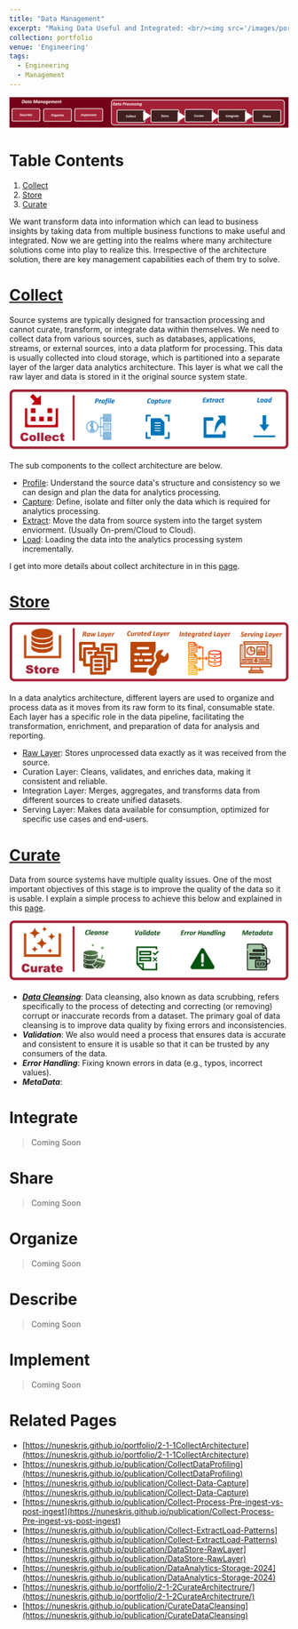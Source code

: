 ```yaml
---
title: "Data Management"
excerpt: "Making Data Useful and Integrated: <br/><img src='/images/portfolio/DataManagement.png'>"
collection: portfolio
venue: 'Engineering'
tags:
  - Engineering
  - Management
---
```


<img width="1000" alt="image" src="/images/portfolio/DataManagement.png">

# Table Contents
1. [Collect](#Collect)
2. [Store](#Store)
3. [Curate](#Curate)

We want transform data into information which can lead to business insights by taking data from multiple business functions to make useful and integrated. 
Now we are getting into the realms where many architecture solutions come into play to realize this. Irrespective of the architecture solution, there are key management capabilities each of them try to solve.


<a name="Collect"></a>

# [Collect](https://nuneskris.github.io/portfolio/2-1-1CollectArchitecture/)
Source systems are typically designed for transaction processing and cannot curate, transform, or integrate data within themselves. We need to collect data from various sources, such as databases, applications, streams, or external sources, into a data platform for processing. This data is usually collected into cloud storage, which is partitioned into a separate layer of the larger data analytics architecture. This layer is what we call the raw layer and data is stored in it the original source system state.

<img src='/images/portfolio/CollectArchitecture.png'>

The sub components to the collect architecture are below.

* [Profile](https://nuneskris.github.io/publication/CollectDataProfiling): Understand the source data's structure and consistency so we can design and plan the data for analytics processing.
* [Capture](https://nuneskris.github.io/publication/Collect-Data-Capture): Define, isolate and filter only the data which is required for analytics processing.
* [Extract](https://nuneskris.github.io/publication/Collect-Process-Pre-ingest-vs-post-ingest): Move the data from source system into the target system enviorment. (Usually On-prem/Cloud to Cloud).
* [Load](https://nuneskris.github.io/publication/Collect-ExtractLoad-Patterns): Loading the data into the analytics processing system incrementally.

I get into more details about collect architecture in in this [page](https://nuneskris.github.io/portfolio/2-1-1CollectArchitecture/).

<a name="Store"></a>

# [Store](https://nuneskris.github.io/portfolio/2-1-3StoreArchitecture/)

<img src='/images/portfolio/StoreArchitecture.png'>

In a data analytics architecture, different layers are used to organize and process data as it moves from its raw form to its final, consumable state. Each layer has a specific role in the data pipeline, facilitating the transformation, enrichment, and preparation of data for analysis and reporting. 

* [Raw Layer](https://nuneskris.github.io/publication/DataStore-RawLayer): Stores unprocessed data exactly as it was received from the source.
* Curation Layer: Cleans, validates, and enriches data, making it consistent and reliable.
* Integration Layer: Merges, aggregates, and transforms data from different sources to create unified datasets.
* Serving Layer: Makes data available for consumption, optimized for specific use cases and end-users.

<a name="Curate"></a>

# [Curate](https://nuneskris.github.io/portfolio/2-1-2CurateArchitectrure/)

Data from source systems have multiple quality issues. One of the most important objectives of this stage is to improve the quality of the data so it is usable. I explain a simple process to achieve this below and explained in this [page](https://nuneskris.github.io/portfolio/2-1-2CurateArchitectrure/).

<img src='/images/portfolio/CurateProcess.png'>

* ***[Data Cleansing](https://nuneskris.github.io/publication/CurateDataCleansing)***: Data cleansing, also known as data scrubbing, refers specifically to the process of detecting and correcting (or removing) corrupt or inaccurate records from a dataset. The primary goal of data cleansing is to improve data quality by fixing errors and inconsistencies.
* ***Validation***: We also would need a process that ensures data is accurate and consistent to ensure it is usable so that it can be trusted by any consumers of the data.
* ***Error Handling***: Fixing known errors in data (e.g., typos, incorrect values).
* ***MetaData***:


# Integrate

> Coming Soon

# Share

> Coming Soon

# Organize

> Coming Soon

# Describe

> Coming Soon

# Implement

> Coming Soon

# Related Pages
* [https://nuneskris.github.io/portfolio/2-1-1CollectArchitecture](https://nuneskris.github.io/portfolio/2-1-1CollectArchitecture)
* [https://nuneskris.github.io/publication/CollectDataProfiling](https://nuneskris.github.io/publication/CollectDataProfiling)
* [https://nuneskris.github.io/publication/Collect-Data-Capture](https://nuneskris.github.io/publication/Collect-Data-Capture)
* [https://nuneskris.github.io/publication/Collect-Process-Pre-ingest-vs-post-ingest](https://nuneskris.github.io/publication/Collect-Process-Pre-ingest-vs-post-ingest)
* [https://nuneskris.github.io/publication/Collect-ExtractLoad-Patterns](https://nuneskris.github.io/publication/Collect-ExtractLoad-Patterns)
* [https://nuneskris.github.io/publication/DataStore-RawLayer](https://nuneskris.github.io/publication/DataStore-RawLayer)
* [https://nuneskris.github.io/publication/DataAnalytics-Storage-2024](https://nuneskris.github.io/publication/DataAnalytics-Storage-2024)
* [https://nuneskris.github.io/portfolio/2-1-2CurateArchitectrure/](https://nuneskris.github.io/portfolio/2-1-2CurateArchitectrure/)
* [https://nuneskris.github.io/publication/CurateDataCleansing](https://nuneskris.github.io/publication/CurateDataCleansing)
